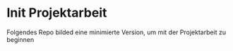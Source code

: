 # Init Projektarbeit

Folgendes Repo bilded eine minimierte Version, um mit der Projektarbeit zu beginnen
